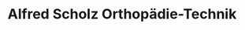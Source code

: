 ---
title: "Alfred Scholz Orthopädie-Technik"
url: /moosburg-a-d-isar/alfred-scholz-orthopaedie-technik/
shop: Sanitätshaus
---